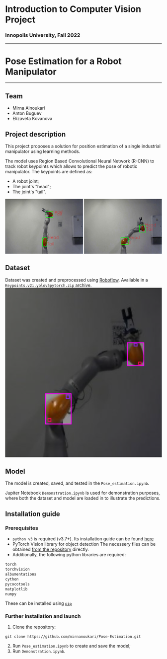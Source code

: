 # Introduction to Computer Vision Project
### Innopolis University, Fall 2022
____________________
# Pose Estimation for a Robot Manipulator
__________________
## Team 
* Mirna Alnoukari
* Anton Buguev
* Elizaveta Kovanova

## Project description
This project proposes a solution for position estimation of a single industrial manipulator using learning methods.

The model uses Region Based Convolutional Neural Network (R-CNN) to track robot keypoints which allows to predict the pose of robotic manipulator. The keypoints are defined as:
* A robot joint;
* The joint's "head";
* The joint's "tail".

![results](images/result_comb.png)
## Dataset 
Dataset was created and preprocessed using [Roboflow](https://roboflow.com/).
Available in a ```Keypoints.v2i.yolov5pytorch.zip``` archive.
![dataset](images/arm_markers.png)

## Model
The model is created, saved, and tested in the ```Pose_estimation.ipynb```.

Jupiter Notebook ```Demonstration.ipynb``` is used for demonstration purposes, where both the dataset and model are loaded in to illustrate the predictions.

## Installation guide

### Prerequisites 
* ```python v3``` is required (v3.7+). Its installation guide can be found [here](https://www.python.org/downloads/)
* PyTorch Vision library for object detection
The necessery files can be obtained [from the repository](https://github.com/pytorch/vision/tree/main/references/detection) directly.
* Additionally, the following python libraries are required:
```
torch
torchvision
albumentations
cython
pycocotools
matplotlib
numpy
```
These can be installed using [```pip```](https://pip.pypa.io/en/stable/installation/)
### Further installation and launch
1. Clone the repository:
```
git clone https://github.com/mirnanoukari/Pose-Estimation.git
```
2. Run ```Pose_estimation.ipynb``` to create and save the model;
3. Run ```Demonstration.ipynb```.

